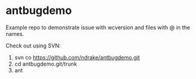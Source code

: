 antbugdemo
==========

Example repo to demonstrate issue with wcversion and files with @ in the names.

Check out using SVN:

1. svn co https://github.com/ndrake/antbugdemo.git
2. cd antbugdemo.git/trunk
3. ant

